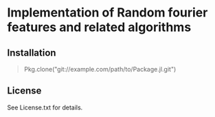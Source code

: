 # Implementation of Random fourier features and related algorithms

## Installation
> Pkg.clone("git://example.com/path/to/Package.jl.git")

## License
See License.txt for details.
